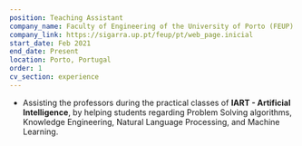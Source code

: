 ```yaml
---
position: Teaching Assistant
company_name: Faculty of Engineering of the University of Porto (FEUP)
company_link: https://sigarra.up.pt/feup/pt/web_page.inicial
start_date: Feb 2021
end_date: Present
location: Porto, Portugal
order: 1
cv_section: experience
---
```

* Assisting the professors during the practical classes of **IART - Artificial Intelligence**, by helping students regarding Problem Solving algorithms, Knowledge Engineering, Natural Language Processing, and Machine Learning.